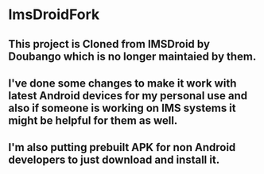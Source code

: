 # ImsDroidFork
## This project is Cloned from  IMSDroid by Doubango which is no longer maintaied by them.
## I've done some changes to make it work with latest Android devices for my personal use and also if someone is working on IMS systems it might be helpful for them as well.
## I'm also putting prebuilt APK for non Android developers to just download and install it.
